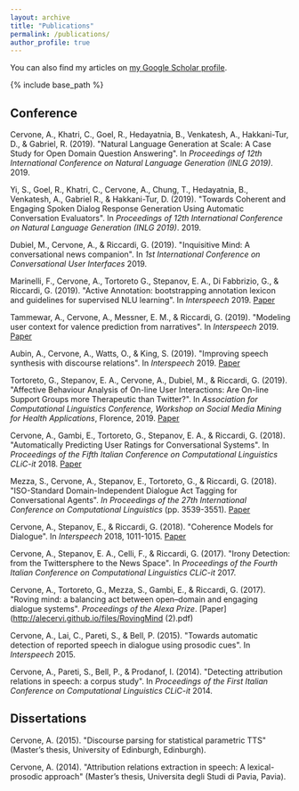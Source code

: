 ```yaml
---
layout: archive
title: "Publications"
permalink: /publications/
author_profile: true
---
```


  You can also find my articles on [my Google Scholar profile](https://scholar.google.it/citations?user=o4OksrQAAAAJ&hl=en "Scholar").


{% include base_path %}

## Conference

Cervone, A., Khatri, C., Goel, R., Hedayatnia, B., Venkatesh, A., Hakkani-Tur, D., & Gabriel, R. (2019). "Natural Language Generation at Scale: A Case Study for Open Domain Question Answering". In <i> Proceedings of 12th International Conference on Natural Language Generation (INLG 2019)</i>. 2019.

Yi, S., Goel, R., Khatri, C., Cervone, A., Chung, T., Hedayatnia, B., Venkatesh, A., Gabriel R., & Hakkani-Tur, D. (2019). "Towards Coherent and Engaging Spoken Dialog Response Generation Using Automatic Conversation Evaluators". In <i> Proceedings of 12th International Conference on Natural Language Generation (INLG 2019)</i>. 2019.

Dubiel, M., Cervone, A., & Riccardi, G. (2019). "Inquisitive Mind: A conversational news companion". In <i>1st International Conference on Conversational User Interfaces</i> 2019.

Marinelli, F., Cervone, A., Tortoreto G., Stepanov, E. A., Di Fabbrizio, G., & Riccardi, G. (2019). "Active Annotation: bootstrapping annotation lexicon and guidelines for supervised NLU learning". In <i>Interspeech</i> 2019. [Paper](http://alecervi.github.io/files/2537.pdf)

Tammewar, A., Cervone, A., Messner, E. M., & Riccardi, G. (2019). "Modeling user context for valence prediction from narratives". In <i>Interspeech</i> 2019. [Paper](http://alecervi.github.io/files/2489.pdf)

Aubin, A., Cervone, A., Watts, O., & King, S. (2019). "Improving speech synthesis with discourse relations". In <i>Interspeech</i> 2019. [Paper](http://alecervi.github.io/files/1945.pdf)

Tortoreto, G., Stepanov, E. A., Cervone, A., Dubiel, M., & Riccardi, G. (2019). "Affective Behaviour Analysis of On-line User Interactions: Are On-line Support Groups more Therapeutic than Twitter?". In <i>Association for Computational Linguistics Conference, Workshop on Social Media Mining for Health Applications</i>, Florence, 2019. [Paper](http://alecervi.github.io/files/W19-3211.pdf)
  
Cervone, A., Gambi, E., Tortoreto, G., Stepanov, E. A., & Riccardi, G. (2018). "Automatically Predicting User Ratings for Conversational Systems". In <i>Proceedings of the Fifth Italian Conference on Computational Linguistics CLiC-it</i> 2018. [Paper](http://alecervi.github.io/files/paper32.pdf)
  
Mezza, S., Cervone, A., Stepanov, E., Tortoreto, G., & Riccardi, G. (2018). "ISO-Standard Domain-Independent Dialogue Act Tagging for Conversational Agents". <i>In Proceedings of the 27th International Conference on Computational Linguistics</i> (pp. 3539-3551). [Paper](http://alecervi.github.io/files/C18-1300.pdf)

Cervone, A., Stepanov, E., & Riccardi, G. (2018). "Coherence Models for Dialogue". In <i>Interspeech</i> 2018, 1011-1015. [Paper](http://alecervi.github.io/files/2446.pdf)

Cervone, A., Stepanov, E. A., Celli, F., & Riccardi, G. (2017). "Irony Detection: from the Twittersphere to the News Space". In <i>Proceedings of the Fourth Italian Conference on Computational Linguistics CLiC-it</i> 2017.

Cervone, A., Tortoreto, G., Mezza, S., Gambi, E., & Riccardi, G. (2017). "Roving mind: a balancing act between open–domain and engaging dialogue systems". <i>Proceedings of the Alexa Prize</i>. [Paper](http://alecervi.github.io/files/RovingMind (2).pdf)

Cervone, A., Lai, C., Pareti, S., & Bell, P. (2015). "Towards automatic detection of reported speech in dialogue using prosodic cues". In <i>Interspeech</i> 2015.

Cervone, A., Pareti, S., Bell, P., & Prodanof, I. (2014). "Detecting attribution relations in speech: a corpus study". In <i>Proceedings of the First Italian Conference on Computational Linguistics CLiC-it</i> 2014.
  

## Dissertations
  
Cervone, A. (2015). "Discourse parsing for statistical parametric TTS" (Master’s thesis, University of Edinburgh, Edinburgh).

Cervone, A. (2014). "Attribution relations extraction in speech: A lexical-prosodic approach" (Master’s thesis, Universita degli Studi di Pavia, Pavia).





